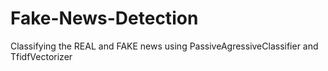 # Fake-News-Detection
Classifying the REAL and FAKE news using PassiveAgressiveClassifier and TfidfVectorizer
